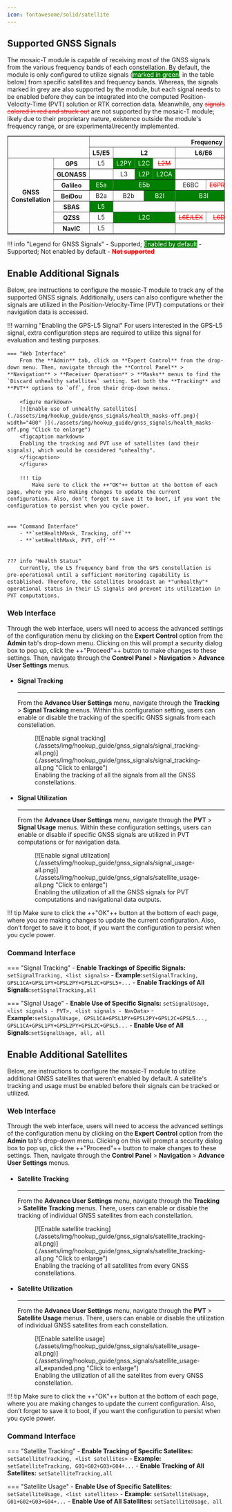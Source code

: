 ```yaml
---
icon: fontawesome/solid/satellite
---
```


## Supported GNSS Signals
The mosaic-T module is capable of receiving most of the GNSS signals from the various frequency bands of each constellation. By default, the module is only configured to utilize signals (<span style="background-color:green;color:white;">marked in green</span>, in the table below) from specific satellites and frequency bands. Whereas, the <span style="background-color:var(--md-default-fg-color--lighter);">signals marked in grey</span> are also supported by the module, but each signal needs to be enabled before they can be integrated into the computed Position-Velocity-Time (PVT) solution or RTK correction data. Meanwhile, any <span style="color:red;">~~signals colored in red and struck out~~</span> are not supported by the mosaic-T module; likely due to their proprietary nature, existence outside the module's frequency range, or are experimental/recently implemented.


<center>

<table border="1">

<tr>
	<th align="center" rowspan="2" colspan="2" style="min-width: 3rem;"></th>
	<th align="center" colspan="14">Frequency Band</th>
</tr>

<tr>
	<th align="center">L5/E5</th>
	<th align="center" colspan="6">L2</th>
	<th align="center" colspan="2">L6/E6</th>
	<th align="center" colspan="4">L1/E1</th>
	<th align="center">S</th>
</tr>

<tr>
	<th rowspan="7" class="rotate-cell" style="min-width: 3rem;">
		<div class="rotate-text">GNSS Constellation</div>
	</th>
	<th align="center">GPS</th>
	<td align="center" style="background-color:var(--md-default-fg-color--lighter);">L5</td>
	<td align="center" style="background-color:green;color:white;" colspan="2">L2PY</td>
	<td align="center" style="background-color:green;color:white;" colspan="2">L2C</td>
	<td align="center" style="color:red;" colspan="2"><s>L2M</s></td>
	<td align="center" colspan="2"></td>
	<td align="center" style="background-color:green;color:white;">L1CA</td>
	<td align="center" style="background-color:green;color:white;">L1PY</td>
	<td align="center" style="color:red;"><s>L1M</s></td>
	<td align="center" style="color:red;"><s>L1C</s></td>
	<td align="center"></td>
</tr>

<tr>
	<th align="center">GLONASS</th>
	<td align="center"></td>
	<td align="center" style="background-color:var(--md-default-fg-color--lighter);" colspan="2">L3</td>
	<td align="center" style="background-color:green;color:white;" colspan="2">L2P</td>
	<td align="center" style="background-color:green;color:white;" colspan="2">L2CA</td>
	<td align="center" colspan="2"></td>
	<td align="center" style="background-color:green;color:white;" colspan="2">L1CA</td>
	<td align="center" style="color:red;" colspan="2"><s>L1P</s></td>
	<td align="center"></td>
</tr>

<tr>
	<th align="center">Galileo</th>
	<td align="center" style="background-color:green;color:white;">E5a</td>
	<td align="center" style="background-color:green;color:white;" colspan="6">E5b</td>
	<td align="center" style="background-color:var(--md-default-fg-color--lighter);">E6BC</td>
	<td align="center" style="color:red;"><s>E6PRS</s></td>
	<td align="center" style="background-color:green;color:white;" colspan="2">E1BC</td>
	<td align="center" style="color:red;" colspan="2"><s>E1PRS</s></td>
	<td align="center"></td>
</tr>

<tr>
	<th align="center">BeiDou</th>
	<td align="center" style="background-color:var(--md-default-fg-color--lighter);">B2a</td>
	<td align="center" style="background-color:var(--md-default-fg-color--lighter);" colspan="3">B2b</td>
	<td align="center" style="background-color:green;color:white;" colspan="3">B2I</td>
	<td align="center" style="background-color:green;color:white;" colspan="2">B3I</td>
	<td align="center" style="background-color:green;color:white;" colspan="2">B1I</td>
	<td align="center" style="background-color:var(--md-default-fg-color--lighter);" colspan="2">B1C</td>
	<td align="center"></td>
</tr>

<tr>
	<th align="center">SBAS</th>
	<td align="center" style="background-color:green;color:white;">L5</td>
	<td align="center" colspan="6"></td>
	<td align="center" colspan="2"></td>
	<td align="center" style="background-color:green;color:white;" colspan="4">L1</td>
	<td align="center"></td>
</tr>

<tr>
	<th align="center">QZSS</th>
	<td align="center" style="background-color:var(--md-default-fg-color--lighter);">L5</td>
	<td align="center" style="background-color:green;color:white;" colspan="6">L2C</td>
	<td align="center" style="color:red;"><s>L6E/LEX</s></td>
	<td align="center" style="color:red;"><s>L6D</s></td>
	<td align="center" style="background-color:green;color:white;">L1CA</td>
	<td align="center" style="background-color:green;color:white;">L1C</td>
	<td align="center" style="color:red;"><s>L1S/SAIF</s></td>
	<td align="center" style="color:red;"><s>L1Sb</s></td>
	<td align="center" style="color:red;"><s>S</s></td>
</tr>

<tr>
	<th align="center">NavIC</th>
	<td align="center" style="background-color:var(--md-default-fg-color--lighter);">L5</td>
	<td align="center" colspan="6"></td>
	<td align="center" colspan="2"></td>
	<td align="center" colspan="4"></td>
	<td align="center" style="color:red;"><s>S</s></td>
</tr>

</table>

</center>

!!! info "Legend for GNSS Signals"
	- Supported; <span style="background-color:green;color:white;">Enabled by default</span>
	- Supported; <span style="background-color:var(--md-default-fg-color--lighter);">Not enabled by default</span>
	- <span style="color:red;">~~**Not supported**~~</span>



## Enable Additional Signals
Below, are instructions to configure the mosaic-T module to track any of the supported GNSS signals. Additionally, users can also configure whether the signals are utilized in the Position-Velocity-Time (PVT) computations or their navigation data is accessed.

!!! warning "Enabling the GPS-L5 Signal"
	For users interested in the GPS-L5 signal, extra configuration steps are required to utilize this signal for evaluation and testing purposes.


	=== "Web Interface"
		From the **Admin** tab, click on **Expert Control** from the drop-down menu. Then, navigate through the **Control Panel** > **Navigation** > **Receiver Operation** > **Masks** menus to find the `Discard unhealthy satellites` setting. Set both the **Tracking** and **PVT** options to `off`, from their drop-down menus.

		<figure markdown>
		[![Enable use of unhealthy satellites](./assets/img/hookup_guide/gnss_signals/health_masks-off.png){ width="400" }](./assets/img/hookup_guide/gnss_signals/health_masks-off.png "Click to enlarge")
		<figcaption markdown>
		Enabling the tracking and PVT use of satellites (and their signals), which would be considered "unhealthy".
		</figcaption>
		</figure>

		!!! tip
			Make sure to click the ++"OK"++ button at the bottom of each page, where you are making changes to update the current configuration. Also, don’t forget to save it to boot, if you want the configuration to persist when you cycle power.


	=== "Command Interface"
		- **`setHealthMask, Tracking, off`**
		- **`setHealthMask, PVT, off`**


	??? info "Health Status"
		Currently, the L5 frequency band from the GPS constellation is pre-operational until a sufficient monitoring capability is established. Therefore, the satellites broadcast an *"unhealthy"* operational status in their L5 signals and prevent its utilization in PVT computations.



### Web Interface
Through the web interface, users will need to access the advanced settings of the configuration menu by clicking on the **Expert Control** option from the **Admin** tab's drop-down menu. Clicking on this will prompt a security dialog box to pop up, click the ++"Proceed"++ button to make changes to these settings. Then, navigate through the **Control Panel** > **Navigation** > **Advance User Settings** menus.


<article class="grid cards" markdown>

-   #### Signal Tracking

	---

	From the **Advance User Settings** menu, navigate through the **Tracking** > **Signal Tracking** menus. Within this configuration setting, users can enable or disable the tracking of the specific GNSS signals from each constellation.

	<figure markdown>
	[![Enable signal tracking](./assets/img/hookup_guide/gnss_signals/signal_tracking-all.png)](./assets/img/hookup_guide/gnss_signals/signal_tracking-all.png "Click to enlarge")
	<figcaption markdown>
	Enabling the tracking of all the signals from all the GNSS constellations.
	</figcaption>
	</figure>


-   #### Signal Utilization

	---

	From the **Advance User Settings** menu, navigate through the **PVT** > **Signal Usage** menus. Within these configuration settings, users can enable or disable if specific GNSS signals are utilized in PVT computations or for navigation data.

	<figure markdown>
	[![Enable signal utilization](./assets/img/hookup_guide/gnss_signals/signal_usage-all.png)](./assets/img/hookup_guide/gnss_signals/satellite_usage-all.png "Click to enlarge")
	<figcaption markdown>
	Enabling the utilization of all the GNSS signals for PVT computations and navigational data outputs.
	</figcaption>
	</figure>

</article>


!!! tip
	Make sure to click the ++"OK"++ button at the bottom of each page, where you are making changes to update the current configuration. Also, don’t forget to save it to boot, if you want the configuration to persist when you cycle power.



### Command Interface

=== "Signal Tracking"
	- **Enable Trackings of Specific Signals:** `setSignalTracking, <list signals>`
		- **Example:**`setSignalTracking, GPSL1CA+GPSL1PY+GPSL2PY+GPSL2C+GPSL5+...`
	- **Enable Trackings of All Signals:**`setSignalTracking,all`


=== "Signal Usage"
	- **Enable Use of Specific Signals:** `setSignalUsage, <list signals - PVT>, <list signals - NavData>`
		- **Example:**`setSignalUsage, GPSL1CA+GPSL1PY+GPSL2PY+GPSL2C+GPSL5..., GPSL1CA+GPSL1PY+GPSL2PY+GPSL2C+GPSL5...`
	- **Enable Use of All Signals:**`setSignalUsage, all, all`



## Enable Additional Satellites
Below, are instructions to configure the mosaic-T module to utilize additional GNSS satellites that weren't enabled by default. A satellite's tracking and usage must be enabled before their signals can be tracked or utilized.



### Web Interface
Through the web interface, users will need to access the advanced settings of the configuration menu by clicking on the **Expert Control** option from the **Admin** tab's drop-down menu. Clicking on this will prompt a security dialog box to pop up, click the ++"Proceed"++ button to make changes to these settings. Then, navigate through the **Control Panel** > **Navigation** > **Advance User Settings** menus.


<div class="grid cards" markdown>

-   #### Satellite Tracking

	---

	From the **Advance User Settings** menu, navigate through the **Tracking** > **Satellite Tracking** menus. There, users can enable or disable the tracking of individual GNSS satellites from each constellation.

	<figure markdown>
	[![Enable satellite tracking](./assets/img/hookup_guide/gnss_signals/satellite_tracking-all.png)](./assets/img/hookup_guide/gnss_signals/satellite_tracking-all.png "Click to enlarge")
	<figcaption markdown>
	Enabling the tracking of all satellites from every GNSS constellations.
	</figcaption>
	</figure>


-   #### Satellite Utilization

	---

	From the **Advance User Settings** menu, navigate through the **PVT** > **Satellite Usage** menus. There, users can enable or disable the utilization of individual GNSS satellites from each constellation.

	<figure markdown>
	[![Enable satellite usage](./assets/img/hookup_guide/gnss_signals/satellite_usage-all.png)](./assets/img/hookup_guide/gnss_signals/satellite_usage-all_expanded.png "Click to enlarge")
	<figcaption markdown>
	Enabling the utilization of all the satellites from every GNSS constellation.
	</figcaption>
	</figure>

</div>


!!! tip
	Make sure to click the ++"OK"++ button at the bottom of each page, where you are making changes to update the current configuration. Also, don’t forget to save it to boot, if you want the configuration to persist when you cycle power.



### Command Interface

=== "Satellite Tracking"
	- **Enable Tracking of Specific Satellites:** `setSatelliteTracking, <list satellites>`
		- **Example:** `setSatelliteTracking, G01+G02+G03+G04+...`
	- **Enable Tracking of All Satellites:** `setSatelliteTracking,all`


=== "Satellite Usage"
	- **Enable Use of Specific Satellites:** `setSatelliteUsage, <list satellites>`
		- **Example:** `setSatelliteUsage, G01+G02+G03+G04+...`
	- **Enable Use of All Satellites:** `setSatelliteUsage, all`
